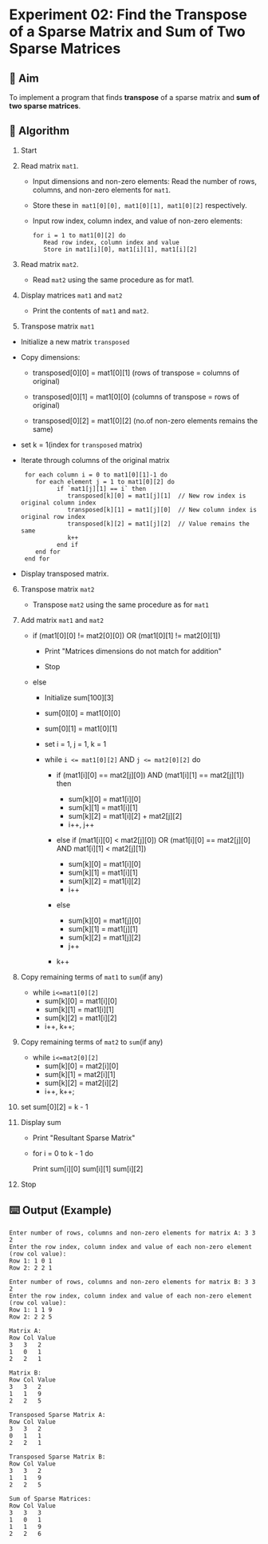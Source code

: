 # Experiment 02: Find the Transpose of a Sparse Matrix and Sum of Two Sparse Matrices

## 🎯 Aim

To implement a program that finds **transpose** of a sparse matrix and **sum of two sparse matrices**.

## 📝 Algorithm

1. Start

2. Read matrix `mat1`.

   - Input dimensions and non-zero elements: Read the number of rows, columns, and non-zero elements for `mat1`.

   - Store these in` mat1[0][0], mat1[0][1], mat1[0][2]` respectively.

   - Input row index, column index, and value of non-zero elements:
     ```
     for i = 1 to mat1[0][2] do
        Read row index, column index and value
        Store in mat1[i][0], mat1[i][1], mat1[i][2]
     ```

3. Read matrix `mat2`.

   - Read `mat2` using the same procedure as for mat1.

4. Display matrices `mat1` and `mat2`

   - Print the contents of `mat1` and `mat2`.

5. Transpose matrix `mat1`

- Initialize a new matrix `transposed`

- Copy dimensions:

  - transposed[0][0] = mat1[0][1] (rows of transpose = columns of original)

  - transposed[0][1] = mat1[0][0] (columns of transpose = rows of original)

  - transposed[0][2] = mat1[0][2] (no.of non-zero elements remains the same)

- set k = 1(index for `transposed` matrix)

- Iterate through columns of the original matrix

  ```
   for each column i = 0 to mat1[0][1]-1 do
      for each element j = 1 to mat1[0][2] do
            if `mat1[j][1] == i` then
               transposed[k][0] = mat1[j][1]  // New row index is original column index
               transposed[k][1] = mat1[j][0]  // New column index is original row index
               transposed[k][2] = mat1[j][2]  // Value remains the same
               k++
            end if
      end for
   end for
  ```

- Display transposed matrix.

6. Transpose matrix `mat2`

   - Transpose `mat2` using the same procedure as for `mat1`

7. Add matrix `mat1` and `mat2`

   - if (mat1[0][0] != mat2[0][0]) OR (mat1[0][1] != mat2[0][1])

     - Print "Matrices dimensions do not match for addition"

     - Stop

   - else

     - Initialize sum[100][3]

     - sum[0][0] = mat1[0][0]

     - sum[0][1] = mat1[0][1]

     - set i = 1, j = 1, k = 1

     - while `i <= mat1[0][2]` AND `j <= mat2[0][2]` do

       - if (mat1[i][0] == mat2[j][0]) AND (mat1[i][1] == mat2[j][1]) then

         - sum[k][0] = mat1[i][0]
         - sum[k][1] = mat1[i][1]
         - sum[k][2] = mat1[i][2] + mat2[j][2]
         - i++, j++

       - else if (mat1[i][0] < mat2[j][0]) OR (mat1[i][0] == mat2[j][0] AND mat1[i][1] < mat2[j][1])

         - sum[k][0] = mat1[i][0]
         - sum[k][1] = mat1[i][1]
         - sum[k][2] = mat1[i][2]
         - i++

       - else

         - sum[k][0] = mat1[j][0]
         - sum[k][1] = mat1[j][1]
         - sum[k][2] = mat1[j][2]
         - j++

       - k++

8. Copy remaining terms of `mat1` to `sum`(if any)

   - while `i<=mat1[0][2]`
     - sum[k][0] = mat1[i][0]
     - sum[k][1] = mat1[i][1]
     - sum[k][2] = mat1[i][2]
     - i++, k++;

9. Copy remaining terms of `mat2` to `sum`(if any)

   - while `i<=mat2[0][2]`
     - sum[k][0] = mat2[i][0]
     - sum[k][1] = mat2[i][1]
     - sum[k][2] = mat2[i][2]
     - i++, k++;

10. set sum[0][2] = k - 1

11. Display sum

    - Print "Resultant Sparse Matrix"

    - for i = 0 to k - 1 do

      Print sum[i][0] sum[i][1] sum[i][2]

12. Stop

## ⌨️ Output (Example)

```
Enter number of rows, columns and non-zero elements for matrix A: 3 3 2
Enter the row index, column index and value of each non-zero element (row col value):
Row 1: 1 0 1
Row 2: 2 2 1

Enter number of rows, columns and non-zero elements for matrix B: 3 3 2
Enter the row index, column index and value of each non-zero element (row col value):
Row 1: 1 1 9
Row 2: 2 2 5

Matrix A:
Row Col Value
3   3   2
1   0   1
2   2   1

Matrix B:
Row Col Value
3   3   2
1   1   9
2   2   5

Transposed Sparse Matrix A:
Row Col Value
3   3   2
0   1   1
2   2   1

Transposed Sparse Matrix B:
Row Col Value
3   3   2
1   1   9
2   2   5

Sum of Sparse Matrices:
Row Col Value
3   3   3
1   0   1
1   1   9
2   2   6
```
